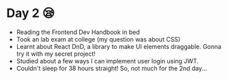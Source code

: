 # Day 2 😪

- Reading the Frontend Dev Handbook in bed
- Took an lab exam at college (my question was about CSS)
- Learnt about React DnD, a library to make UI elements draggable. Gonna try it with my secret project!
- Studied about a few ways I can implement user login using JWT.
- Couldn't sleep for 38 hours straight! So, not much for the 2nd day...
